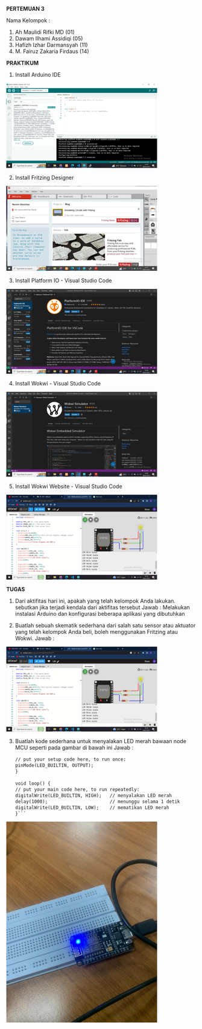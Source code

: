 **PERTEMUAN 3**

Nama Kelompok : 
1. Ah Maulidi Rifki MD (01)
2. Dawam Ilhami Assidiqi (05)
3. Hafizh Izhar Darmansyah (11)
4. M. Fairuz Zakaria Firdaus (14)

**PRAKTIKUM**

1. Install Arduino IDE
<img src="Kelompok6/Install Arduino.png" width="400px">

2. Install Fritzing Designer
<img src="Kelompok6/Install Fritzing.png" width="400px">

3. Install Platform IO - Visual Studio Code
<img src="Kelompok6/Install PlatformIO.png" width="400px">

4. Install Wokwi - Visual Studio Code
<img src="Kelompok6/Install Wokwi.png" width="400px">

5. Install Wokwi Website - Visual Studio Code
<img src="Kelompok6/Install Wokwi Website.png" width="400px">


**TUGAS**

1. Dari aktifitas hari ini, apakah yang telah kelompok Anda lakukan. sebutkan jika terjadi kendala dari aktifitas tersebut
Jawab : Melakukan instalasi Arduino dan konfigurasi beberapa aplikasi yang dibutuhkan

2.	Buatlah sebuah skematik sederhana dari salah satu sensor atau aktuator yang telah kelompok Anda beli, boleh menggunakan Fritzing atau Wokwi.
Jawab : 
<img src="Kelompok6/Install Wokwi Website.png" width="400px">

3.	Buatlah kode sederhana untuk menyalakan LED merah bawaan node MCU seperti pada gambar di bawah ini 
    Jawab : 
    ```void setup() {
    // put your setup code here, to run once:
    pinMode(LED_BUILTIN, OUTPUT);
    }

    void loop() {
    // put your main code here, to run repeatedly:
    digitalWrite(LED_BUILTIN, HIGH);   // menyalakan LED merah
    delay(1000);                       // menunggu selama 1 detik
    digitalWrite(LED_BUILTIN, LOW);    // mematikan LED merah
    }```
<img src="Kelompok6/Node MCU.jpeg" width="400px">